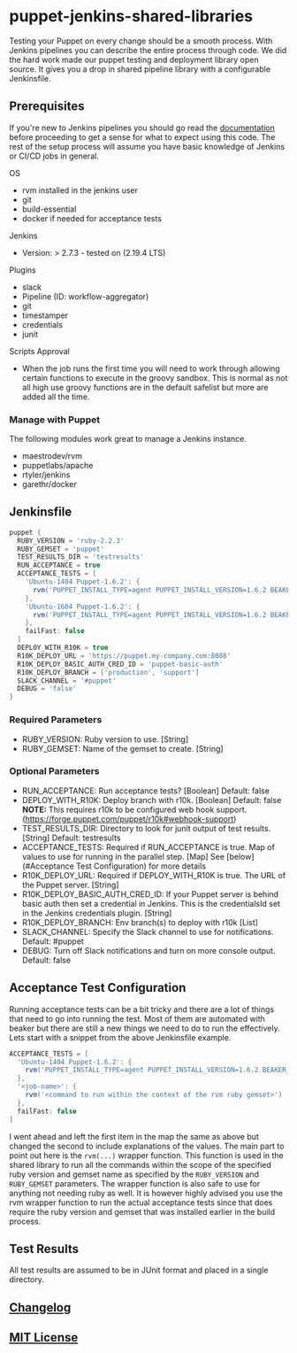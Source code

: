 # puppet-jenkins-shared-libraries

Testing your Puppet on every change should be a smooth process. With Jenkins pipelines you can describe the entire process through code. We did the hard work made our puppet testing and deployment library open source. It gives you a drop in shared pipeline library with a configurable Jenkinsfile.

## Prerequisites

If you're new to Jenkins pipelines you should go read the [documentation](https://jenkins.io/doc/book/pipeline/) before proceeding to get a sense for what to expect using this code. The rest of the setup process will assume you have basic knowledge of Jenkins or CI/CD jobs in general.

OS
  - rvm installed in the jenkins user
  - git
  - build-essential
  - docker if needed for acceptance tests

Jenkins
  - Version: > 2.7.3 - tested on (2.19.4 LTS)
  
Plugins
  - slack
  - Pipeline (ID: workflow-aggregator)
  - git
  - timestamper
  - credentials
  - junit

Scripts Approval
- When the job runs the first time you will need to work through allowing certain functions to execute in the groovy sandbox. This is normal as not all high use groovy functions are in the default safelist but more are added all the time.

### Manage with Puppet
The following modules work great to manage a Jenkins instance.

- maestrodev/rvm
- puppetlabs/apache
- rtyler/jenkins
- garethr/docker

## Jenkinsfile

``` groovy
puppet {
  RUBY_VERSION = 'ruby-2.2.3'
  RUBY_GEMSET = 'puppet'
  TEST_RESULTS_DIR = 'testresults'
  RUN_ACCEPTANCE = true
  ACCEPTANCE_TESTS = [
    'Ubuntu-1404 Puppet-1.6.2': {
      rvm('PUPPET_INSTALL_TYPE=agent PUPPET_INSTALL_VERSION=1.6.2 BEAKER_set=ubuntu-1404-docker rake acceptance')
    },
    'Ubuntu-1604 Puppet-1.6.2': {
      rvm('PUPPET_INSTALL_TYPE=agent PUPPET_INSTALL_VERSION=1.6.2 BEAKER_set=ubuntu-1604-docker rake acceptance')
    },
    failFast: false
  ]
  DEPLOY_WITH_R10K = true
  R10K_DEPLOY_URL = 'https://puppet.my-company.com:8088'
  R10K_DEPLOY_BASIC_AUTH_CRED_ID = 'puppet-basic-auth'
  R10K_DEPLOY_BRANCH = ['production', 'support']
  SLACK_CHANNEL = '#puppet'
  DEBUG = 'false'
}
```

### Required Parameters

- RUBY_VERSION: Ruby version to use. [String]
- RUBY_GEMSET: Name of the gemset to create. [String]

### Optional Parameters

- RUN_ACCEPTANCE: Run acceptance tests? [Boolean] Default: false
- DEPLOY_WITH_R10K: Deploy branch with r10k. [Boolean] Default: false **NOTE:** This requires r10k to be configured web hook support. (https://forge.puppet.com/puppet/r10k#webhook-support)
- TEST_RESULTS_DIR: Directory to look for junit output of test results. [String] Default: testresults
- ACCEPTANCE_TESTS: Required if RUN_ACCEPTANCE is true. Map of values to use for running in the parallel step. [Map] See [below](#Acceptance Test Configuration) for more details
- R10K_DEPLOY_URL: Required if DEPLOY_WITH_R10K is true. The URL of the Puppet server. [String]
- R10K_DEPLOY_BASIC_AUTH_CRED_ID: If your Puppet server is behind basic auth then set a credential in Jenkins. This is the credentialsId set in the Jenkins credentials plugin. [String]
- R10K_DEPLOY_BRANCH: Env branch(s) to deploy with r10k [List]
- SLACK_CHANNEL: Specify the Slack channel to use for notifications. Default: #puppet
- DEBUG: Turn off Slack notifications and turn on more console output. Default: false

## Acceptance Test Configuration

Running acceptance tests can be a bit tricky and there are a lot of things that need to go into running the test. Most of them are automated with beaker but there are still a new things we need to do to run the effectively. Lets start with a snippet from the above Jenkinsfile example.

```groovy
ACCEPTANCE_TESTS = [
  'Ubuntu-1404 Puppet-1.6.2': {
    rvm('PUPPET_INSTALL_TYPE=agent PUPPET_INSTALL_VERSION=1.6.2 BEAKER_set=ubuntu-1404-docker rake acceptance')
  },
  '<job-name>': {
    rvm('<command to run within the context of the rvm ruby gemset>')
  },
  failFast: false
]
```
I went ahead and left the first item in the map the same as above but changed the second to include explanations of the values. The main part to point out here is the `rvm(...)` wrapper function. This function is used in the shared library to run all the commands within the scope of the specified ruby version and gemset name as specified by the `RUBY_VERSION` and `RUBY_GEMSET` parameters. The wrapper function is also safe to use for anything not needing ruby as well. It is however highly advised you use the rvm wrapper function to run the actual acceptance tests since that does require the ruby version and gemset that was installed earlier in the build process.

## Test Results
All test results are assumed to be in JUnit format and placed in a single directory.

## [Changelog](CHANGELOG.md)

## [MIT License](LICENSE)

